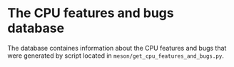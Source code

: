 # The CPU features and bugs database

The database containes information about the CPU features and bugs that were generated by script located in `meson/get_cpu_features_and_bugs.py`.
